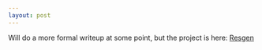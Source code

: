 ```yaml
---
layout: post
---
```


Will do a more formal writeup at some point, but the project is here: [Resgen](https://resgen.app)